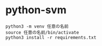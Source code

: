 # python-svm
```
python3 -m venv 任意の名前
source 任意の名前/bin/activate
python3 install -r requirements.txt
```